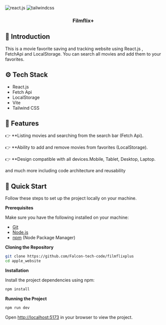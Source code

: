  <div>
    <img src="https://img.shields.io/badge/-React_JS-black?style=for-the-badge&logoColor=white&logo=react&color=61DAFB" alt="react.js" />
    <img src="https://img.shields.io/badge/-Tailwind_CSS-black?style=for-the-badge&logoColor=white&logo=tailwindcss&color=06B6D4" alt="tailwindcss" />
  </div>
   <h3 align="center">Filmflix+</h3>

   ## <a name="introduction">🤖 Introduction</a>
   
This is a movie favorite saving and tracking website using React.js , FetchApi and LocalStorage. You can search all movies and add them to your favorites.

## <a name="tech-stack">⚙️ Tech Stack</a>

- React.js
- Fetch Api
- LocalStorage
- Vite
- Tailwind CSS

## <a name="features">🔋 Features</a>

👉 **Listing movies and searching from the search bar (Fetch Api).

👉 **Ability to add and remove movies from favorites (LocalStorage).

👉 **Design compatible with all devices.Mobile, Tablet, Desktop, Laptop.

and much more including code architecture and reusability

## <a name="quick-start">🤸 Quick Start</a>

Follow these steps to set up the project locally on your machine.

**Prerequisites**

Make sure you have the following installed on your machine:

- [Git](https://git-scm.com/)
- [Node.js](https://nodejs.org/en)
- [npm](https://www.npmjs.com/) (Node Package Manager)

**Cloning the Repository**

```bash
git clone https://github.com/Falcon-tech-code/filmflixplus
cd apple_website
```


**Installation**

Install the project dependencies using npm:

```bash
npm install
```

**Running the Project**

```bash
npm run dev
```

Open [http://localhost:5173](http://localhost:5173) in your browser to view the project.
